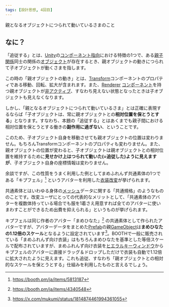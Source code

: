 ```yaml
---
tags: [設計思想, 4回目]
---
```


親となるオブジェクトにつられて動いているさまのこと

## なに？

「追従する」とは、[Unity](/docs/索引/STU/Unity)の[コンポーネント指向](/docs/索引/か行/コンポーネント指向)における特徴の1つで、ある[親子関係](/docs/索引/あ行/親子関係)同士の関係の[オブジェクト](/docs/索引/MNO/Object)が存在するとき、親オブジェクトの動きにつられて子オブジェクトが動くさまを指します。

この時の「親オブジェクトの動き」とは、[Transform](/docs/索引/STU/Transform)コンポーネントのプロパティである移動、回転、拡大が含まれます。また、[Renderer](/docs/索引/PQR/Renderer) [コンポーネント](/docs/索引/ABC/Component)を持つ親オブジェクトが[非アクティブ](/docs/索引/あ行/アクティブ-非アクティブ)、すなわち見えない状態となったときは子オブジェクトも見えなくなります。

しかし、「親となるオブジェクトにつられて動いているさま」とは正確に表現するならば「子オブジェクトは、常に親オブジェクトとの**相対位置を保とうとする**」となります。すなわち、本題の「追従する」とはあくまでも親子間における相対位置を保とうとする働きの**副作用に過ぎない**、ということです。

このため、子オブジェクト自身を移動させても親オブジェクトの位置は変わりません。もちろんTransformコンポーネントのプロパティも変わりません。また、親オブジェクトの位置が変わると、子オブジェクトは親オブジェクトとの相対位置を維持するために**見せかけ上はつられて動いた(=追従した)ように見えますが**、子オブジェクト自身の座標情報は変わりません。

余談ですが、この性質をうまく利用した例としてまめふれんず共通素体の1つである「キプフェル」[^1] というアバターを利用した[衣装改変](/docs/索引/あ行/衣装改変)が挙げられます。

共通素体とはいわゆる身体の[メッシュ](/docs/索引/MNO/Mesh)データに関する「共通規格」のようなもののことです。改変ユーザにとっての代表的なメリットとして、「共通素体のアバターを複数体持っている場合でも服を1着さえ用意すれば全てのアバターに使いまわすことができるため出費を抑えられる」というものが挙げられます。

キプフェルは同じ作者のアバター「まめひなた」[^2] の共通素体として作られたアバターですが、アバターデータをまとめた[Prefab](/docs/索引/PQR/Prefab)の親[GameObject](/docs/索引/GHI/GameObject)は**まめひなたの1.12倍のスケール**となるように設定されています[^3]。BOOTHで一般に販売されている「まめふれんず向け衣装」はもちろんまめひなたを基準とした等倍スケールで配布されていますが、まめふれんず向け衣装を[ヒエラルキーウィンドウ](/docs/索引/GHI/Hierarchyウィンドウ)からキプフェルのアバターに直接ドラッグ＆ドロップしただけで衣装も自動で1.12倍に拡大されたように見えます。これも追従、すなわち「親オブジェクトとの相対的なスケールを保とうとする」仕組みを利用したものと言えるでしょう。

[^1]: https://booth.pm/ja/items/5813187

[^2]: https://booth.pm/ja/items/4340548

[^3]: https://x.com/mukumi/status/1814874461994361055
